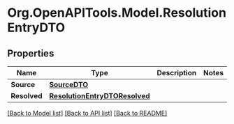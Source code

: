 # Org.OpenAPITools.Model.ResolutionEntryDTO

## Properties

Name | Type | Description | Notes
------------ | ------------- | ------------- | -------------
**Source** | [**SourceDTO**](SourceDTO.md) |  | 
**Resolved** | [**ResolutionEntryDTOResolved**](ResolutionEntryDTOResolved.md) |  | 

[[Back to Model list]](../README.md#documentation-for-models) [[Back to API list]](../README.md#documentation-for-api-endpoints) [[Back to README]](../README.md)

